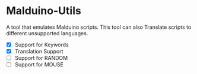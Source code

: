 # Malduino-Utils

A tool that emulates Malduino scripts.
This tool can also Translate scripts to different unsupported languages.

- [X] Support for Keywords
- [X] Translation Support
- [ ] Support for RANDOM
- [ ] Support for MOUSE
